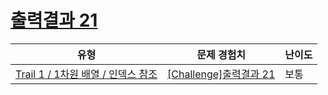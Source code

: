 # [출력결과 21](https://en.codetree.ai/trails/complete/curated-cards/challenge-reading-k201545)

|유형|문제 경험치|난이도|
|---|---|---|
|[Trail 1 / 1차원 배열 / 인덱스 참조](https://www.codetree.ai/trail-info/novice-low/)|[[Challenge]출력결과 21](https://www.codetree.ai/trails/complete/curated-cards/challenge-reading-k201545/)|보통|

